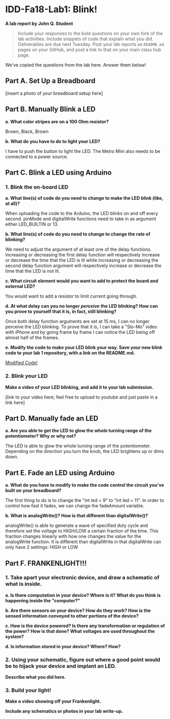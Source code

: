 # IDD-Fa18-Lab1: Blink!

**A lab report by John Q. Student**


> Include your responses to the bold questions on your own fork of the lab activities. Include snippets of code that explain what you did. Deliverables are due next Tuesday. Post your lab reports as `README.md` pages on your GitHub, and post a link to that on your main class hub page.

We've copied the questions from the lab here. Answer them below!

## Part A. Set Up a Breadboard

[insert a photo of your breadboard setup here]


## Part B. Manually Blink a LED

**a. What color stripes are on a 100 Ohm resistor?**

Brown, Black, Brown
 
**b. What do you have to do to light your LED?**

I have to push the button to light the LED. The Metro Mini also needs to be connected to a power source.

## Part C. Blink a LED using Arduino

### 1. Blink the on-board LED

**a. What line(s) of code do you need to change to make the LED blink (like, at all)?**

When uploading the code to the Arduino, the LED blinks on and off every second. pinMode and digitalWrite functions need to take in as argument either LED_BUILTIN or 13.

**b. What line(s) of code do you need to change to change the rate of blinking?**

We need to adjust the argument of at least one of the delay functions. Increasing or decreasing the first delay function will respectively increase or decrease the time that the LED is lit while increasing or decreasing the second delay function argument will respectively increase or decrease the time that the LED is not lit.

**c. What circuit element would you want to add to protect the board and external LED?**

You would want to add a resistor to limit current going through.
 
**d. At what delay can you no longer *perceive* the LED blinking? How can you prove to yourself that it is, in fact, still blinking?**

Once both delay function arguments are set at 15 ms, I can no longer perceive the LED blinking. To prove that it is, I can take a "Slo-Mo" video with iPhone and by going frame by frame I can notice the LED being off almost half of the frames.

**e. Modify the code to make your LED blink your way. Save your new blink code to your lab 1 repository, with a link on the README.md.**

[Modified Code!](https://github.com/wario123/IDD-Fa18-Lab1/blob/master/partC_question1e.ino)
    

### 2. Blink your LED

**Make a video of your LED blinking, and add it to your lab submission.**

[link to your video here; feel free to upload to youtube and just paste in a link here]


## Part D. Manually fade an LED

**a. Are you able to get the LED to glow the whole turning range of the potentiometer? Why or why not?**

The LED is able to glow the whole turning range of the potentiometer. Depending on the direction you turn the knob, the LED brightens up or dims down.


## Part E. Fade an LED using Arduino

**a. What do you have to modify to make the code control the circuit you've built on your breadboard?**

The first thing to do is to change the "int led = 9" to "int led = 11". In order to control how fast it fades, we can change the fadeAmount variable.

**b. What is analogWrite()? How is that different than digitalWrite()?**

analogWrite() is able to generate a wave of specified duty cycle and therefore set the voltage to HIGH/LOW a certain fraction of the time. This fraction changes linearly with how one changes the value for the analogWrite function. It is different than digitalWrite in that digitalWrite can only have 2 settings: HIGH or LOW


## Part F. FRANKENLIGHT!!!

### 1. Take apart your electronic device, and draw a schematic of what is inside. 

**a. Is there computation in your device? Where is it? What do you think is happening inside the "computer?"**

**b. Are there sensors on your device? How do they work? How is the sensed information conveyed to other portions of the device?**

**c. How is the device powered? Is there any transformation or regulation of the power? How is that done? What voltages are used throughout the system?**

**d. Is information stored in your device? Where? How?**

### 2. Using your schematic, figure out where a good point would be to hijack your device and implant an LED.

**Describe what you did here.**

### 3. Build your light!

**Make a video showing off your Frankenlight.**

**Include any schematics or photos in your lab write-up.**
